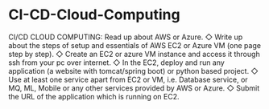 # CI-CD-Cloud-Computing
CI/CD CLOUD COMPUTING: Read up about AWS or Azure. ◇ Write up about the steps of setup and essentials of AWS EC2 or Azure VM (one page step by step). ◇ Create an EC2 or azure VM instance and access it through ssh from your pc over internet. ◇ In the EC2, deploy and run any application (a website with tomcat/spring boot) or python based project. ◇ Use at least one service apart from EC2 or VM, i.e. Database service, or MQ, ML, Mobile or any other services provided by AWS or Azure. ◇ Submit the URL of the application which is running on EC2.
